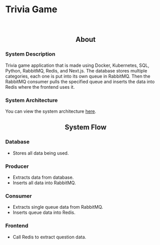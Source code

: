 # Trivia Game


</br>


## <div align="center"> About </div>


### System Description
Trivia game application that is made using Docker, Kubernetes, SQL, Python, RabbitMQ, Redis, and Next.js. The database stores multiple categories, each one is put into its own queue in RabbitMQ. Then the RabbitMQ consumer pulls the specified queue and inserts the data into Redis where the frontend uses it.



### System Architecture
You can view the system architecture [here](https://lucid.app/lucidchart/9cc53b13-2622-4d4d-9417-4c1573f889c2/edit?invitationId=inv_f4ad176f-3fb7-4cf3-af37-475866f3e4cf).


## <div align="center"> System Flow </div>


### Database
* Stores all data being used.


### Producer
* Extracts data from database.
* Inserts all data into RabbitMQ.


### Consumer
* Extracts single queue data from RabbitMQ.
* Inserts queue data into Redis.


### Frontend
* Call Redis to extract question data.
